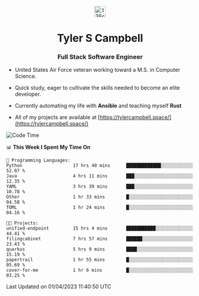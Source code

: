 <p align="center">
<a href="https://www.linkedin.com/in/t36campbell" target="blank"><img align="center" src="https://ik.imagekit.io/t36campbell/Portfolio/linkedin.png.original_m8bbGgPh6.png" alt="t36campbell" height="30" width="30" /></a>
</p>
<h1 align="center">Tyler S Campbell</h1>
<h3 align="center">Full Stack Software Engineer</h3>

* United States Air Force veteran working toward a M.S. in Computer Science.

* Quick study, eager to cultivate the skills needed to become an elite developer.

* Currently automating my life with **Ansible** and teaching myself **Rust**

* All of my projects are available at [https://tylercampbell.space/](https://tylercampbell.space/)

<!--START_SECTION:waka-->
![Code Time](http://img.shields.io/badge/Code%20Time-2%2C348%20hrs%2046%20mins-blue)

📊 **This Week I Spent My Time On** 

```text
💬 Programming Languages: 
Python                   17 hrs 40 mins      █████████████░░░░░░░░░░░░   52.07 % 
Java                     4 hrs 11 mins       ███░░░░░░░░░░░░░░░░░░░░░░   12.35 % 
YAML                     3 hrs 39 mins       ███░░░░░░░░░░░░░░░░░░░░░░   10.78 % 
Other                    1 hr 33 mins        █░░░░░░░░░░░░░░░░░░░░░░░░   04.58 % 
TOML                     1 hr 24 mins        █░░░░░░░░░░░░░░░░░░░░░░░░   04.16 % 

🐱‍💻 Projects: 
unified-endpoint         15 hrs 4 mins       ███████████░░░░░░░░░░░░░░   44.41 % 
filingcabinet            7 hrs 57 mins       ██████░░░░░░░░░░░░░░░░░░░   23.43 % 
quarkus                  5 hrs 9 mins        ████░░░░░░░░░░░░░░░░░░░░░   15.19 % 
papertrail               1 hr 55 mins        █░░░░░░░░░░░░░░░░░░░░░░░░   05.69 % 
cover-for-me             1 hr 6 mins         █░░░░░░░░░░░░░░░░░░░░░░░░   03.25 % 
```


 Last Updated on 01/04/2023 11:40:50 UTC
<!--END_SECTION:waka-->
